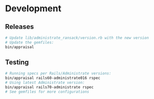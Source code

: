 # Development

## Releases

```sh
# Update lib/administrate_ransack/version.rb with the new version
# Update the gemfiles:
bin/appraisal
```

## Testing

```sh
# Running specs per Rails/Administrate versions:
bin/appraisal rails60-administrate016 rspec
# Using latest Administrate version:
bin/appraisal rails70-administrate rspec
# See gemfiles for more configurations
```
